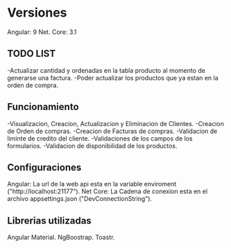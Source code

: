# Versiones

Angular: 9
Net. Core: 3.1

## TODO LIST

-Actualizar cantidad y ordenadas en la tabla producto al momento de generarse una factura.
-Poder actualizar los productos que ya estan en la orden de compra.

## Funcionamiento

-Visualizacion, Creacion, Actualizacion y Eliminacion de Clientes.
-Creacion de Orden de compras.
-Creacion de Facturas de compras.
-Validacion de liminte de credito del cliente.
-Validaciones de los campos de los formularios.
-Validacion de disponibilidad de los productos.

## Configuraciones

Angular: La url de la web api esta en la variable enviroment ("http://localhost:21177").
Net Core: La Cadena de conexion esta en el archivo appsettings.json ("DevConnectionString").

## Librerias utilizadas

Angular Material.
NgBoostrap.
Toastr.
